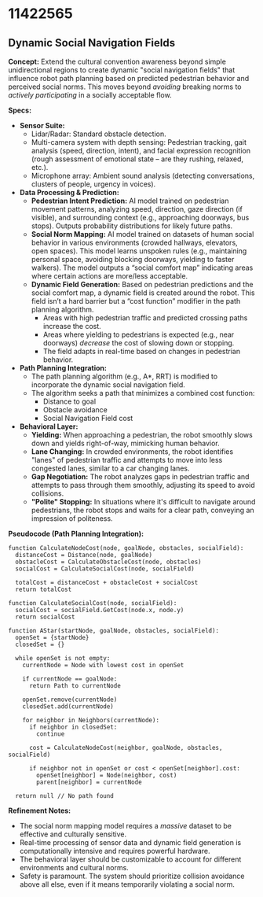 # 11422565

## Dynamic Social Navigation Fields

**Concept:** Extend the cultural convention awareness beyond simple unidirectional regions to create dynamic "social navigation fields" that influence robot path planning based on predicted pedestrian behavior and perceived social norms. This moves beyond *avoiding* breaking norms to *actively participating* in a socially acceptable flow.

**Specs:**

*   **Sensor Suite:**
    *   Lidar/Radar: Standard obstacle detection.
    *   Multi-camera system with depth sensing: Pedestrian tracking, gait analysis (speed, direction, intent), and facial expression recognition (rough assessment of emotional state – are they rushing, relaxed, etc.).
    *   Microphone array: Ambient sound analysis (detecting conversations, clusters of people, urgency in voices).
*   **Data Processing & Prediction:**
    *   **Pedestrian Intent Prediction:**  AI model trained on pedestrian movement patterns, analyzing speed, direction, gaze direction (if visible), and surrounding context (e.g., approaching doorways, bus stops). Outputs probability distributions for likely future paths.
    *   **Social Norm Mapping:**  AI model trained on datasets of human social behavior in various environments (crowded hallways, elevators, open spaces).  This model learns unspoken rules (e.g., maintaining personal space, avoiding blocking doorways, yielding to faster walkers). The model outputs a “social comfort map” indicating areas where certain actions are more/less acceptable.
    *   **Dynamic Field Generation:** Based on pedestrian predictions and the social comfort map, a dynamic field is created around the robot. This field isn’t a hard barrier but a “cost function” modifier in the path planning algorithm. 
        *   Areas with high pedestrian traffic and predicted crossing paths increase the cost.
        *   Areas where yielding to pedestrians is expected (e.g., near doorways) *decrease* the cost of slowing down or stopping.
        *   The field adapts in real-time based on changes in pedestrian behavior.
*   **Path Planning Integration:**
    *   The path planning algorithm (e.g., A*, RRT) is modified to incorporate the dynamic social navigation field.
    *   The algorithm seeks a path that minimizes a combined cost function:
        *   Distance to goal
        *   Obstacle avoidance
        *   Social Navigation Field cost
*   **Behavioral Layer:**
    *   **Yielding:** When approaching a pedestrian, the robot smoothly slows down and yields right-of-way, mimicking human behavior.
    *   **Lane Changing:** In crowded environments, the robot identifies "lanes" of pedestrian traffic and attempts to move into less congested lanes, similar to a car changing lanes.
    *   **Gap Negotiation:** The robot analyzes gaps in pedestrian traffic and attempts to pass through them smoothly, adjusting its speed to avoid collisions.
    *   **"Polite" Stopping:** In situations where it's difficult to navigate around pedestrians, the robot stops and waits for a clear path, conveying an impression of politeness.

**Pseudocode (Path Planning Integration):**

```
function CalculateNodeCost(node, goalNode, obstacles, socialField):
  distanceCost = Distance(node, goalNode)
  obstacleCost = CalculateObstacleCost(node, obstacles)
  socialCost = CalculateSocialCost(node, socialField)

  totalCost = distanceCost + obstacleCost + socialCost
  return totalCost

function CalculateSocialCost(node, socialField):
  socialCost = socialField.GetCost(node.x, node.y)
  return socialCost

function AStar(startNode, goalNode, obstacles, socialField):
  openSet = {startNode}
  closedSet = {}

  while openSet is not empty:
    currentNode = Node with lowest cost in openSet

    if currentNode == goalNode:
      return Path to currentNode

    openSet.remove(currentNode)
    closedSet.add(currentNode)

    for neighbor in Neighbors(currentNode):
      if neighbor in closedSet:
        continue

      cost = CalculateNodeCost(neighbor, goalNode, obstacles, socialField)

      if neighbor not in openSet or cost < openSet[neighbor].cost:
        openSet[neighbor] = Node(neighbor, cost)
        parent[neighbor] = currentNode

  return null // No path found
```

**Refinement Notes:**

*   The social norm mapping model requires a *massive* dataset to be effective and culturally sensitive.
*   Real-time processing of sensor data and dynamic field generation is computationally intensive and requires powerful hardware.
*   The behavioral layer should be customizable to account for different environments and cultural norms.
*   Safety is paramount.  The system should prioritize collision avoidance above all else, even if it means temporarily violating a social norm.